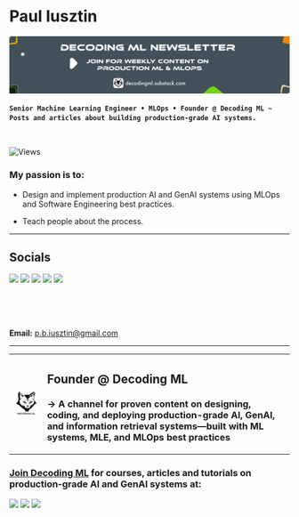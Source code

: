 # Paul Iusztin

![banner](./images/banner.png)

**`Senior Machine Learning Engineer • MLOps • Founder @ Decoding ML ~ Posts and articles about building production-grade AI systems.`**

<br/>

![Views](https://komarev.com/ghpvc/?username=IusztinPaul)

### My passion is to:

* Design and implement production AI and GenAI systems using MLOps and Software Engineering best practices.

* Teach people about the process.

-----

## Socials

[![](https://img.shields.io/static/v1?label&logo=substack&message=Newsletter&style=for-the-badge&color=black)](https://decodingml.substack.com/)
[![](https://img.shields.io/static/v1?label&logo=substack&message=Blog&style=for-the-badge&color=black)](https://decodingml.substack.com/)
[![](https://img.shields.io/static/v1?label&logo=linkedin&message=linkedin&style=for-the-badge&color=black)](https://www.linkedin.com/in/pauliusztin/)
[![](https://img.shields.io/static/v1?label&logo=x&message=Twitter&style=for-the-badge&color=black)](https://x.com/iusztinpaul)
[![](https://img.shields.io/static/v1?label&logo=instagram&message=Instagram&style=for-the-badge&color=black)](https://www.instagram.com/pauliusztin/)

<br/>
<br/>
<br/>

**Email:** p.b.iusztin@gmail.com

-----

<table>
  <tr>
    <td>
      <a href="https://linktr.ee/decodingml">
        <img src="images/dml_logo.png" alt="DML Logo" width="200px"/>
      </a>
    </td>
    <td>
        <h2> Founder @ Decoding ML </h1>
        <h3> → A channel for proven content on designing, coding, and deploying production-grade AI, GenAI, and information retrieval systems—built with ML systems, MLE, and MLOps best practices </h2>
    </td>
</table>

### [Join Decoding ML](https://decodingml.substack.com/) for courses, articles and tutorials on production-grade AI and GenAI systems at:

[![](https://img.shields.io/static/v1?label&logo=substack&message=Newsletter&style=for-the-badge&color=black)](https://decodingml.substack.com/)
[![](https://img.shields.io/static/v1?label&logo=substack&message=Blog&style=for-the-badge&color=black)](https://decodingml.substack.com/)
[![](https://img.shields.io/static/v1?label&logo=github&message=GitHub&style=for-the-badge&color=black)](https://github.com/decodingml)
